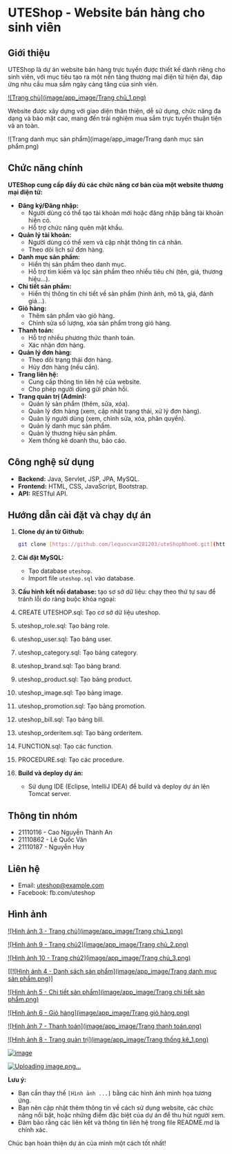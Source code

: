 # UTEShop - Website bán hàng cho sinh viên

## Giới thiệu

UTEShop là dự án website bán hàng trực tuyến được thiết kế dành riêng cho sinh viên, với mục tiêu tạo ra một nền tảng thương mại điện tử hiện đại, đáp ứng nhu cầu mua sắm ngày càng tăng của sinh viên. 

[![Trang chủ](image/app_image/Trang chủ_1.png)](https://github.com/lequocvan281203/uteShopNhom6/blob/main/image/app_image/Trang%20ch%E1%BB%A7_1.png?raw=true)  

Website được xây dựng với giao diện thân thiện, dễ sử dụng, chức năng đa dạng và bảo mật cao, mang đến trải nghiệm mua sắm trực tuyến thuận tiện và an toàn.

![Trang danh mục sản phẩm](image/app_image/Trang danh mục sản phẩm.png)

## Chức năng chính

**UTEShop cung cấp đầy đủ các chức năng cơ bản của một website thương mại điện tử:**

* **Đăng ký/Đăng nhập:**
  * Người dùng có thể tạo tài khoản mới hoặc đăng nhập bằng tài khoản hiện có.
  * Hỗ trợ chức năng quên mật khẩu.
* **Quản lý tài khoản:**
  * Người dùng có thể xem và cập nhật thông tin cá nhân.
  * Theo dõi lịch sử đơn hàng.
* **Danh mục sản phẩm:**
  * Hiển thị sản phẩm theo danh mục.
  * Hỗ trợ tìm kiếm và lọc sản phẩm theo nhiều tiêu chí (tên, giá, thương hiệu...).
* **Chi tiết sản phẩm:**
  * Hiển thị thông tin chi tiết về sản phẩm (hình ảnh, mô tả, giá, đánh giá...).
* **Giỏ hàng:**
  * Thêm sản phẩm vào giỏ hàng.
  * Chỉnh sửa số lượng, xóa sản phẩm trong giỏ hàng.
* **Thanh toán:**
  * Hỗ trợ nhiều phương thức thanh toán.
  * Xác nhận đơn hàng.
* **Quản lý đơn hàng:**
  * Theo dõi trạng thái đơn hàng.
  * Hủy đơn hàng (nếu cần).
* **Trang liên hệ:**
  * Cung cấp thông tin liên hệ của website.
  * Cho phép người dùng gửi phản hồi.
* **Trang quản trị (Admin):**
  * Quản lý sản phẩm (thêm, sửa, xóa).
  * Quản lý đơn hàng (xem, cập nhật trạng thái, xử lý đơn hàng).
  * Quản lý người dùng (xem, chỉnh sửa, xóa, phân quyền).
  * Quản lý danh mục sản phẩm.
  * Quản lý thương hiệu sản phẩm.
  * Xem thống kê doanh thu, báo cáo.

## Công nghệ sử dụng

* **Backend:** Java, Servlet, JSP, JPA, MySQL.
* **Frontend:** HTML, CSS, JavaScript, Bootstrap.
* **API:** RESTful API.

## Hướng dẫn cài đặt và chạy dự án

1. **Clone dự án từ Github:**
   ```bash
   git clone [https://github.com/lequocvan281203/uteShopNhom6.git](https://github.com/lequocvan281203/uteShopNhom6.git)
   ```
2. **Cài đặt MySQL:** 
   * Tạo database `uteshop`.
   * Import file `uteshop.sql` vào database.
3. **Cấu hình kết nối database:**
tạo sơ sở dữ liệu:
chạy theo thứ tự sau để tránh lỗi do ràng buộc khóa ngoại:
0. CREATE UTESHOP.sql: Tạo cơ sở dữ liệu uteshop.
1. uteshop_role.sql: Tạo bảng role.
2. uteshop_user.sql: Tạo bảng user.
3. uteshop_category.sql: Tạo bảng category.
4. uteshop_brand.sql: Tạo bảng brand.
5. uteshop_product.sql: Tạo bảng product.
6. uteshop_image.sql: Tạo bảng image.
7. uteshop_promotion.sql: Tạo bảng promotion.
8. uteshop_bill.sql: Tạo bảng bill.
9. uteshop_orderitem.sql: Tạo bảng orderitem.
11. FUNCTION.sql: Tạo các function.
12. PROCEDURE.sql: Tạo các procedure.

4. **Build và deploy dự án:**
   * Sử dụng IDE (Eclipse, IntelliJ IDEA) để build và deploy dự án lên Tomcat server.

## Thông tin nhóm

* 21110116 - Cao Nguyễn Thành An
* 21110862 - Lê Quốc Văn
* 21110187 - Nguyễn Huy

## Liên hệ

* Email: uteshop@example.com
* Facebook: fb.com/uteshop

## Hình ảnh

[![Hình ảnh 3 - Trang chủ](image/app_image/Trang chủ_1.png)](https://github.com/lequocvan281203/uteShopNhom6/blob/main/image/app_image/Trang%20ch%E1%BB%A7_1.png?raw=true)  

[![Hình ảnh 9 - Trang chủ2](image/app_image/Trang chủ_2.png)](https://github.com/lequocvan281203/uteShopNhom6/blob/main/image/app_image/Trang%20ch%E1%BB%A7_2.png?raw=true)  

[![Hình ảnh 10 - Trang chủ2](image/app_image/Trang chủ_3.png)](https://github.com/lequocvan281203/uteShopNhom6/blob/main/image/app_image/Trang%20ch%E1%BB%A7_3.png?raw=true)  

[[[![Hình ảnh 4 - Danh sách sản phẩm](image/app_image/Trang danh mục sản phẩm.png)]](https://github.com/lequocvan281203/uteShopNhom6/blob/main/image/app_image/Trang%20danh%20m%E1%BB%A5c%20s%E1%BA%A3n%20ph%E1%BA%A9m.png?raw=true)  

[![Hình ảnh 5 - Chi tiết sản phẩm](image/app_image/Trang chi tiết sản phẩm.png)](https://github.com/lequocvan281203/uteShopNhom6/blob/main/image/app_image/Trang%20chi%20ti%E1%BA%BFt%20s%E1%BA%A3n%20ph%E1%BA%A9m.png?raw=true)  

[![Hình ảnh 6 - Giỏ hàng](image/app_image/Trang giỏ hàng.png)](https://github.com/lequocvan281203/uteShopNhom6/blob/main/image/app_image/Trang%20gi%E1%BB%8F%20h%C3%A0ng.png?raw=true)  

[![Hình ảnh 7 - Thanh toán](image/app_image/Trang thanh toán.png)](https://github.com/lequocvan281203/uteShopNhom6/blob/main/image/app_image/Trang%20thanh%20to%C3%A1n.png?raw=true)  

[![Hình ảnh 8 - Trang quản trị](image/app_image/Trang thống kê_1.png)](https://github.com/lequocvan281203/uteShopNhom6/blob/main/image/app_image/Trang%20th%E1%BB%91ng%20k%C3%AA_1.png?raw=true)  

[![image](https://github.com/user-attachments/assets/20649916-c737-4732-b5b5-641efd92761f)](https://github.com/lequocvan281203/uteShopNhom6/blob/main/image/app_image/Trang%20th%E1%BB%91ng%20k%C3%AA_2.png?raw=true)  

[![Uploading image.png…]()](https://github.com/lequocvan281203/uteShopNhom6/blob/main/image/app_image/Trang%20qu%E1%BA%A3n%20l%C3%BD%20ng%C6%B0%E1%BB%9Di%20d%C3%B9ng.png?raw=true)  


**Lưu ý:**

* Bạn cần thay thế `[Hình ảnh ...]` bằng các hình ảnh minh họa tương ứng.
* Bạn nên cập nhật thêm thông tin về cách sử dụng website, các chức năng nổi bật, hoặc những điểm đặc biệt của dự án để thu hút người xem.
* Đảm bảo rằng các liên kết và thông tin liên hệ trong file README.md là chính xác.

Chúc bạn hoàn thiện dự án của mình một cách tốt nhất!
